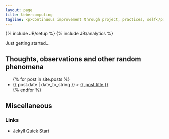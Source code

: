 ```yaml
---
layout: page
title: Uebercomputing
tagline: <p>Continuous improvement through project, practices, self</p>
---
```

{% include JB/setup %}
{% include JB/analytics %}

Just getting started...
    
## Thoughts, observations and other random phenomena

<ul class="posts">
  {% for post in site.posts %}
    <li><span>{{ post.date | date_to_string }}</span> &raquo; <a href="{{ BASE_PATH }}{{ post.url }}">{{ post.title }}</a></li>
  {% endfor %}
</ul>

## Miscellaneous

### Links
* [Jekyll Quick Start](http://jekyllbootstrap.com/usage/jekyll-quick-start.html)


